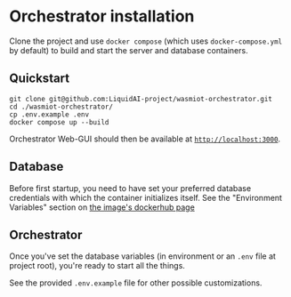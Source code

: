 # Orchestrator installation
Clone the project and use `docker compose` (which uses `docker-compose.yml` by default) to build and start the server and database containers.

## Quickstart
```
git clone git@github.com:LiquidAI-project/wasmiot-orchestrator.git
cd ./wasmiot-orchestrator/
cp .env.example .env
docker compose up --build
```

Orchestrator Web-GUI should then be available at [`http://localhost:3000`](http://localhost:3000).

## Database
Before first startup, you need to have set your preferred database credentials with which the container initializes itself. See the "Environment Variables" section on [the image's dockerhub page](https://hub.docker.com/_/mongo)

## Orchestrator
Once you've set the database variables (in environment or an `.env` file at project root), you're ready to start all the things.

See the provided `.env.example` file for other possible customizations.
